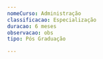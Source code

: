 ```yaml
---
nomeCurso: Administração
classificacao: Especialização
duracao: 6 meses
observacao: obs
tipo: Pós Graduação

---
```



